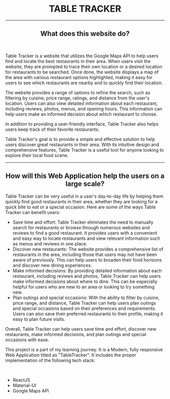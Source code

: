 <h1 align="center">TABLE TRACKER</h1>

<hr>
<h2 align="center">What does this website do?</h1>
<br>
<p>Table Tracker is a website that utilizes the Google Maps API to help users find and locate the best restaurants in their area. When users visit the website, they are prompted to trace their own location or a desired location for restaurants to be searched. Once done, the website displays a map of the area with various restaurant options highlighted, making it easy for users to see which restaurants are nearby and to quickly find their location.</p>
<p>The website provides a range of options to refine the search, such as filtering by cuisine, price range, ratings, and distance from the user's location. Users can also view detailed information about each restaurant, including reviews, photos, menus, and opening hours. This information can help users make an informed decision about which restaurant to choose.</p>
<p>In addition to providing a user-friendly interface, Table Tracker also helps users keep track of their favorite restaurants.</p>
<p>Table Tracker's goal is to provide a simple and effective solution to help users discover great restaurants in their area. With its intuitive design and comprehensive features, Table Tracker is a useful tool for anyone looking to explore their local food scene.</p>
<hr>
  
<h2 align="center">How will this Web Application help the users on a large scale?</h1>

<p>Table Tracker can be very useful in a user's day-to-day life by helping them quickly find good restaurants in their area, whether they are looking for a quick bite to eat or a special occasion. Here are some of the ways Table Tracker can benefit users:</p>

<ul>
 <li>Save time and effort: Table Tracker eliminates the need to manually search for restaurants or browse through numerous websites and reviews to find a good     restaurant. It provides users with a convenient and easy way to locate restaurants and view relevant information such as menus and reviews in one place.</li>
 
<li>Discover new restaurants: The website provides a comprehensive list of restaurants in the area, including those that users may not have been aware of previously. This can help users to broaden their food horizons and discover new dining experiences.</li>

<li>Make informed decisions: By providing detailed information about each restaurant, including reviews and photos, Table Tracker can help users make informed decisions about where to dine. This can be especially helpful for users who are new to an area or looking to try something new.</li>

<li>Plan outings and special occasions: With the ability to filter by cuisine, price range, and distance, Table Tracker can help users plan outings and special occasions based on their preferences and requirements. Users can also save their preferred restaurants to their profile, making it easy to plan future visits.</li>
</ul>

<p>Overall, Table Tracker can help users save time and effort, discover new restaurants, make informed decisions, and plan outings and special occasions with ease.</p>

<p>This project is a part of my learning journey. It is a Modern, fully responsive Web Application  titled as "TableTracker". It includes the proper implementation of the following tech stack:</p>

<br>

<ul>
  <li>ReactJS</li>
  <li>Material-UI</li>
  <li>Google Maps API</li>
</ul>
